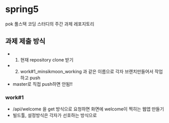 # spring5
pok 풀스택 코딩 스터디의 주간 과제 레포지토리

## 과제 제출 방식
- 1. 현재 repository clone 받기
- 2. work#1_minsikmoon_working 과 같은 이름으로 각자 브랜치만들어서 작업하고 push
- master로 직접 push하면 안됨!!

### work#1
- /api/welcome 을 get 방식으로 요청하면 화면에 welcome이 찍히는 웹앱 만들기
- 빌드툴, 설정방식은 각자가 선호하는 방식으로 
